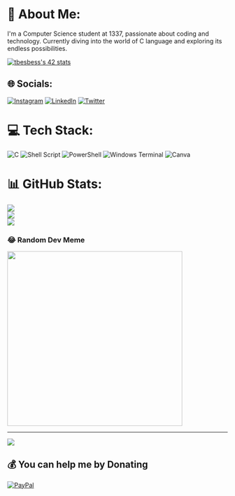 # 💫 About Me:
I'm a Computer Science student at 1337, passionate about coding and technology.
Currently diving into the world of C language and exploring its endless possibilities.

<a href="https://github.com/oakoudad/badge42"><img src="https://badge.mediaplus.ma/greenbinary/tbesbess" alt="tbesbess's 42 stats" /></a>

## 🌐 Socials:
[![Instagram](https://img.shields.io/badge/Instagram-%23E4405F.svg?logo=Instagram&logoColor=white)](https://instagram.com/th_bs_) [![LinkedIn](https://img.shields.io/badge/LinkedIn-%230077B5.svg?logo=linkedin&logoColor=white)](https://linkedin.com/in/tahabesbess) [![Twitter](https://img.shields.io/badge/Twitter-%231DA1F2.svg?logo=Twitter&logoColor=white)](https://twitter.com/@TFlecca) 

# 💻 Tech Stack:
![C](https://img.shields.io/badge/c-%2300599C.svg?style=flat-square&logo=c&logoColor=white) ![Shell Script](https://img.shields.io/badge/shell_script-%23121011.svg?style=flat-square&logo=gnu-bash&logoColor=white) ![PowerShell](https://img.shields.io/badge/PowerShell-%235391FE.svg?style=flat-square&logo=powershell&logoColor=white) ![Windows Terminal](https://img.shields.io/badge/Windows%20Terminal-%234D4D4D.svg?style=flat-square&logo=windows-terminal&logoColor=white) ![Canva](https://img.shields.io/badge/Canva-%2300C4CC.svg?style=flat-square&logo=Canva&logoColor=white)
# 📊 GitHub Stats:
![](https://github-readme-stats.vercel.app/api?username=teddy-45&theme=tokyonight&hide_border=true&include_all_commits=false&count_private=true)<br/>
![](https://github-readme-streak-stats.herokuapp.com/?user=teddy-45&theme=tokyonight&hide_border=true)<br/>
![](https://github-readme-stats.vercel.app/api/top-langs/?username=teddy-45&theme=tokyonight&hide_border=true&include_all_commits=false&count_private=true&layout=compact)

### 😂 Random Dev Meme
<img src='https://randommeme-five.vercel.app/' style="height: 400px;"/>

---
[![](https://visitcount.itsvg.in/api?id=teddy-45&icon=0&color=0)](https://visitcount.itsvg.in)

  ## 💰 You can help me by Donating
  [![PayPal](https://img.shields.io/badge/PayPal-00457C?style=for-the-badge&logo=paypal&logoColor=white)]([https://www.paypal.com/paypalme/teddy459?v=1&utm_source=unp&utm_medium=email&utm_campaign=RT000481&utm_unptid=01ff7968-aa41-11ee-bf2c-40a6b729070d&ppid=RT000481&cnac=MA&rsta=ar_EG%28ar-MA%29&cust=PRHFLCMFKLE8A&unptid=01ff7968-aa41-11ee-bf2c-40a6b729070d&calc=f455451651c24&unp_tpcid=ppme-social-business-profile-created&page=main%3Aemail%3ART000481&pgrp=main%3Aemail&e=cl&mchn=em&s=ci&mail=sys&appVersion=1.223.0&xt=104038%2C127632])
<!-- Proudly created with GPRM ( https://gprm.itsvg.in ) -->
